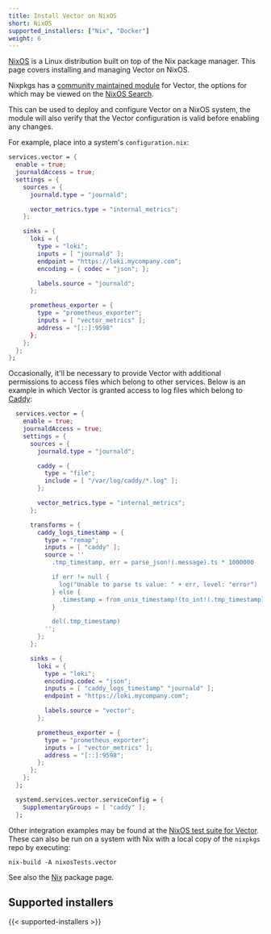 ```yaml
---
title: Install Vector on NixOS
short: NixOS
supported_installers: ["Nix", "Docker"]
weight: 6
---
```


[NixOS] is a Linux distribution built on top of the Nix package manager. This
page covers installing and managing Vector on NixOS.

Nixpkgs has a [community maintained module][nixpkg-vector] for Vector, the
options for which may be viewed on the [NixOS Search][nixos-search].

This can be used to deploy and configure Vector on a NixOS system, the module
will also verify that the Vector configuration is valid before enabling any
changes.

For example, place into a system's `configuration.nix`:

```nix
services.vector = {
  enable = true;
  journaldAccess = true;
  settings = {
    sources = {
      journald.type = "journald";

      vector_metrics.type = "internal_metrics";
    };

    sinks = {
      loki = {
        type = "loki";
        inputs = [ "journald" ];
        endpoint = "https://loki.mycompany.com";
        encoding = { codec = "json"; };

        labels.source = "journald";
      };

      prometheus_exporter = {
        type = "prometheus_exporter";
        inputs = [ "vector_metrics" ];
        address = "[::]:9598"
      };
    };
  };
};
```

Occasionally, it'll be necessary to provide Vector with additional permissions
to access files which belong to other services. Below is an example in which
Vector is granted access to log files which belong to [Caddy][caddy]:

```nix
  services.vector = {
    enable = true;
    journaldAccess = true;
    settings = {
      sources = {
        journald.type = "journald";

        caddy = {
          type = "file";
          include = [ "/var/log/caddy/*.log" ];
        };

        vector_metrics.type = "internal_metrics";
      };

      transforms = {
        caddy_logs_timestamp = {
          type = "remap";
          inputs = [ "caddy" ];
          source = ''
            .tmp_timestamp, err = parse_json!(.message).ts * 1000000

            if err != null {
              log("Unable to parse ts value: " + err, level: "error")
            } else {
              .timestamp = from_unix_timestamp!(to_int!(.tmp_timestamp), unit: "microseconds")
            }

            del(.tmp_timestamp)
          '';
        };
      };

      sinks = {
        loki = {
          type = "loki";
          encoding.codec = "json";
          inputs = [ "caddy_logs_timestamp" "journald" ];
          endpoint = "https://loki.mycompany.com";

          labels.source = "vector";
        };

        prometheus_exporter = {
          type = "prometheus_exporter";
          inputs = [ "vector_metrics" ];
          address = "[::]:9598";
        };
      };
    };
  };

  systemd.services.vector.serviceConfig = {
    SupplementaryGroups = [ "caddy" ];
  };
```

Other integration examples may be found at the
[NixOS test suite for Vector][nixos-tests-vector]. These can also be run on a
system with Nix with a local copy of the `nixpkgs` repo by executing:

```shell
nix-build -A nixosTests.vector
```

See also the [Nix] package page.

## Supported installers

{{< supported-installers >}}

[caddy]: https://caddyserver.com
[nix]: /docs/setup/installation/package-managers/nix
[nixos]: https://www.nixos.org
[nixos-search]: https://search.nixos.org/options?query=services.vector
[nixos-tests-vector]: https://github.com/NixOS/nixpkgs/blob/master/nixos/tests/vector.nix
[nixpkg-vector]: https://github.com/NixOS/nixpkgs/blob/master/nixos/modules/services/logging/vector.nix
